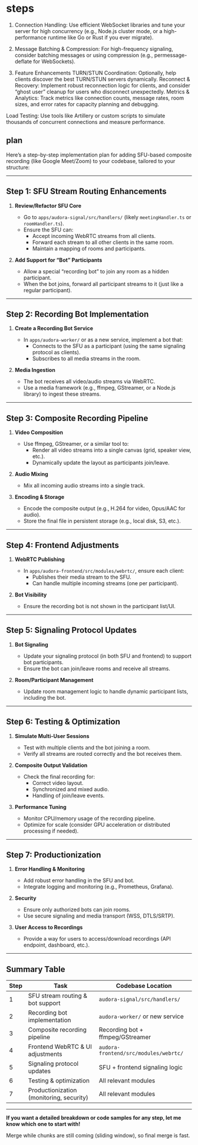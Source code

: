 # steps

1.  Connection Handling:
    Use efficient WebSocket libraries and tune your server for high concurrency (e.g., Node.js cluster mode, or a high-performance runtime like Go or Rust if you ever migrate).

2.  Message Batching & Compression:
    For high-frequency signaling, consider batching messages or using compression (e.g., permessage-deflate for WebSockets).

3.  Feature Enhancements
    TURN/STUN Coordination:
    Optionally, help clients discover the best TURN/STUN servers dynamically.
    Reconnect & Recovery:
    Implement robust reconnection logic for clients, and consider “ghost user” cleanup for users who disconnect unexpectedly.
    Metrics & Analytics:
    Track metrics like connection counts, message rates, room sizes, and error rates for capacity planning and debugging.

Load Testing:
Use tools like Artillery or custom scripts to simulate thousands of concurrent connections and measure performance.

## plan

Here’s a step-by-step implementation plan for adding SFU-based composite recording (like Google Meet/Zoom) to your codebase, tailored to your structure:

---

## **Step 1: SFU Stream Routing Enhancements**

1. **Review/Refactor SFU Core**

   - Go to `apps/audora-signal/src/handlers/` (likely `meetingHandler.ts` or `roomHandler.ts`).
   - Ensure the SFU can:
     - Accept incoming WebRTC streams from all clients.
     - Forward each stream to all other clients in the same room.
     - Maintain a mapping of rooms and participants.

2. **Add Support for “Bot” Participants**
   - Allow a special “recording bot” to join any room as a hidden participant.
   - When the bot joins, forward all participant streams to it (just like a regular participant).

---

## **Step 2: Recording Bot Implementation**

1. **Create a Recording Bot Service**

   - In `apps/audora-worker/` or as a new service, implement a bot that:
     - Connects to the SFU as a participant (using the same signaling protocol as clients).
     - Subscribes to all media streams in the room.

2. **Media Ingestion**
   - The bot receives all video/audio streams via WebRTC.
   - Use a media framework (e.g., ffmpeg, GStreamer, or a Node.js library) to ingest these streams.

---

## **Step 3: Composite Recording Pipeline**

1. **Video Composition**

   - Use ffmpeg, GStreamer, or a similar tool to:
     - Render all video streams into a single canvas (grid, speaker view, etc.).
     - Dynamically update the layout as participants join/leave.

2. **Audio Mixing**

   - Mix all incoming audio streams into a single track.

3. **Encoding & Storage**
   - Encode the composite output (e.g., H.264 for video, Opus/AAC for audio).
   - Store the final file in persistent storage (e.g., local disk, S3, etc.).

---

## **Step 4: Frontend Adjustments**

1. **WebRTC Publishing**

   - In `apps/audora-frontend/src/modules/webrtc/`, ensure each client:
     - Publishes their media stream to the SFU.
     - Can handle multiple incoming streams (one per participant).

2. **Bot Visibility**
   - Ensure the recording bot is not shown in the participant list/UI.

---

## **Step 5: Signaling Protocol Updates**

1. **Bot Signaling**

   - Update your signaling protocol (in both SFU and frontend) to support bot participants.
   - Ensure the bot can join/leave rooms and receive all streams.

2. **Room/Participant Management**
   - Update room management logic to handle dynamic participant lists, including the bot.

---

## **Step 6: Testing & Optimization**

1. **Simulate Multi-User Sessions**

   - Test with multiple clients and the bot joining a room.
   - Verify all streams are routed correctly and the bot receives them.

2. **Composite Output Validation**

   - Check the final recording for:
     - Correct video layout.
     - Synchronized and mixed audio.
     - Handling of join/leave events.

3. **Performance Tuning**
   - Monitor CPU/memory usage of the recording pipeline.
   - Optimize for scale (consider GPU acceleration or distributed processing if needed).

---

## **Step 7: Productionization**

1. **Error Handling & Monitoring**

   - Add robust error handling in the SFU and bot.
   - Integrate logging and monitoring (e.g., Prometheus, Grafana).

2. **Security**

   - Ensure only authorized bots can join rooms.
   - Use secure signaling and media transport (WSS, DTLS/SRTP).

3. **User Access to Recordings**
   - Provide a way for users to access/download recordings (API endpoint, dashboard, etc.).

---

## **Summary Table**

| Step | Task                                     | Codebase Location                     |
| ---- | ---------------------------------------- | ------------------------------------- |
| 1    | SFU stream routing & bot support         | `audora-signal/src/handlers/`         |
| 2    | Recording bot implementation             | `audora-worker/` or new service       |
| 3    | Composite recording pipeline             | Recording bot + ffmpeg/GStreamer      |
| 4    | Frontend WebRTC & UI adjustments         | `audora-frontend/src/modules/webrtc/` |
| 5    | Signaling protocol updates               | SFU + frontend signaling logic        |
| 6    | Testing & optimization                   | All relevant modules                  |
| 7    | Productionization (monitoring, security) | All relevant modules                  |

---

**If you want a detailed breakdown or code samples for any step, let me know which one to start with!**

Merge while chunks are still coming (sliding window), so final merge is fast.
